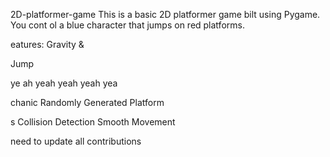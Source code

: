 



     

 2D-platformer-game
This is a basic 2D platformer game 
bilt using Pygame. You cont
ol a blue 
character that jumps on red platforms.


eatures: Gravity &amp;


Jump


ye ah yeah yeah yeah yea



chanic Randomly Generated Platform

s Collision Detection  Smooth Movement


need  to update all contributions 



 